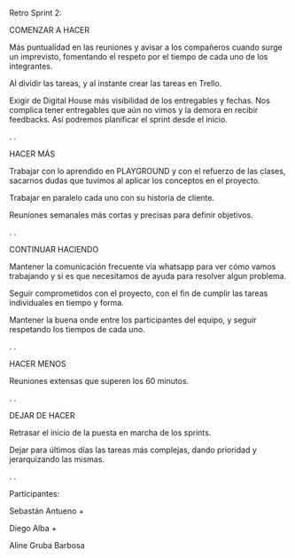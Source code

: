 Retro Sprint 2:

COMENZAR A HACER

Más puntualidad en las reuniones y avisar a los compañeros cuando surge un imprevisto, fomentando el respeto por el tiempo de cada uno de los integrantes.

Al dividir las tareas, y al instante crear las tareas en Trello.

Exigir de Digital House más visibilidad de los entregables y fechas. Nos complica tener entregables que aún no vimos y la demora en recibir feedbacks. Así podremos planificar el sprint desde el inicio.

.
.

HACER MÁS

Trabajar con lo aprendido en PLAYGROUND y con el refuerzo de las clases, sacarnos dudas que tuvimos al aplicar los conceptos en el proyecto.

Trabajar en paralelo cada uno con su historia de cliente. 

Reuniones semanales más cortas y precisas para definir objetivos.

.
.


CONTINUAR HACIENDO

Mantener la comunicación frecuente vía whatsapp para ver cómo vamos trabajando y si es que necesitamos de ayuda para resolver algun problema. 

Seguir comprometidos con el proyecto, con el fin de cumplir las tareas individuales en tiempo y forma. 

Mantener la buena onde entre los participantes del equipo, y seguir respetando los tiempos de cada uno.

.
.

HACER MENOS 

Reuniones extensas que superen los 60 minutos. 

.
.

DEJAR DE HACER

Retrasar el inicio de la puesta en marcha de los sprints. 

Dejar para últimos días las tareas más complejas, dando prioridad y jerarquizando las mismas.

.
.

Participantes:

Sebastán Antueno +

Diego Alba +

Aline Gruba Barbosa
